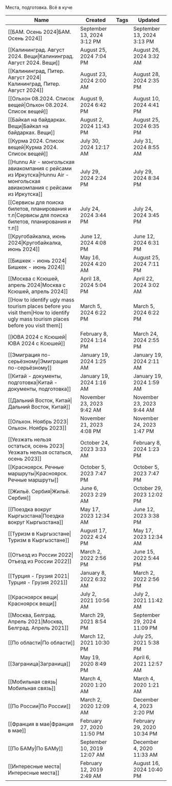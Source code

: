 Места, подготовка. Всё в куче

|Name|Created|Tags|Updated|
|---|---|---|---|
|[[БАМ. Осень 2024\|БАМ. Осень 2024]]|September 13, 2024 3:12 PM||September 13, 2024 3:13 PM|
|[[Калининград. Август 2024. Вещи\|Калининград. Август 2024. Вещи]]|August 25, 2024 7:04 PM||August 26, 2024 3:32 AM|
|[[Калининград, Питер. Август 2024\|Калининград, Питер. Август 2024]]|August 23, 2024 2:00 AM||August 28, 2024 2:35 PM|
|[[Ольхон 08.2024. Список вещей\|Ольхон 08.2024. Список вещей]]|August 9, 2024 6:42 PM||August 10, 2024 4:41 PM|
|[[Байкал на байдарках. Вещи\|Байкал на байдарках. Вещи]]|August 2, 2024 11:43 PM||August 25, 2024 6:35 PM|
|[[Курма 2024. Список вещей\|Курма 2024. Список вещей]]|July 30, 2024 12:17 AM||July 31, 2024 8:55 AM|
|[[Hunnu Air - монгольская авиакомпания с рейсами из Иркутска\|Hunnu Air - монгольская авиакомпания с рейсами из Иркутска]]|July 29, 2024 2:24 PM||July 29, 2024 8:34 PM|
|[[Сервисы для поиска билетов, планирования и т.п\|Сервисы для поиска билетов, планирования и т.п]]|July 24, 2024 3:44 PM||July 24, 2024 3:45 PM|
|[[Кругобайкалка, июнь 2024\|Кругобайкалка, июнь 2024]]|June 12, 2024 4:08 PM||June 12, 2024 6:31 PM|
|[[Бишкек - июнь 2024\|Бишкек - июнь 2024]]|May 16, 2024 4:20 AM||August 25, 2024 7:11 PM|
|[[Москва с Ксюшей, апрель 2024\|Москва с Ксюшей, апрель 2024]]|April 18, 2024 5:04 PM||April 22, 2024 3:02 AM|
|[[How to identify ugly mass tourism places before you visit them\|How to identify ugly mass tourism places before you visit them]]|March 5, 2024 6:22 PM||March 5, 2024 6:22 PM|
|[[ЮВА 2024 с Ксюшей\|ЮВА 2024 с Ксюшей]]|February 8, 2024 1:14 PM||March 24, 2024 2:55 PM|
|[[Эмиграция по-серьёзному\|Эмиграция по-серьёзному]]|January 19, 2024 1:25 AM||January 19, 2024 2:11 AM|
|[[Китай - документы, подготовка\|Китай - документы, подготовка]]|January 19, 2024 1:16 AM||January 19, 2024 1:59 AM|
|[[Дальний Восток, Китай\|Дальний Восток, Китай]]|November 23, 2023 9:42 AM||November 23, 2023 9:44 AM|
|[[Ольхон. Ноябрь 2023\|Ольхон. Ноябрь 2023]]|November 21, 2023 4:08 PM||November 24, 2023 1:47 PM|
|[[Уезжать нельзя остаться, осень 2023\|Уезжать нельзя остаться, осень 2023]]|October 24, 2023 3:33 AM||February 8, 2024 1:23 PM|
|[[Красноярск. Речные маршруты\|Красноярск. Речные маршруты]]|October 5, 2023 7:47 PM||October 5, 2023 7:47 PM|
|[[Жильё. Сербия\|Жильё. Сербия]]|June 6, 2023 2:29 AM||October 29, 2023 12:02 PM|
|[[Поездка вокруг Кыргызстана\|Поездка вокруг Кыргызстана]]|May 17, 2023 12:34 AM||June 12, 2023 3:38 PM|
|[[Туризм в Кыргызстане\|Туризм в Кыргызстане]]|August 17, 2022 4:24 PM||May 17, 2023 12:34 AM|
|[[Отъезд из России 2022\|Отъезд из России 2022]]|March 2, 2022 2:56 PM||June 15, 2022 5:44 PM|
|[[Турция - Грузия 2021\|Турция - Грузия 2021]]|January 8, 2022 6:32 AM||March 2, 2022 2:56 PM|
|[[Красноярск вещи\|Красноярск вещи]]|July 2, 2021 10:56 AM||July 2, 2021 11:42 AM|
|[[Москва, Белград. Апрель 2021\|Москва, Белград. Апрель 2021]]|March 29, 2021 8:54 PM||September 29, 2024 11:09 PM|
|[[По области\|По области]]|March 12, 2021 10:30 PM||July 25, 2021 5:38 PM|
|[[Заграница\|Заграница]]|May 19, 2020 8:49 PM||April 6, 2021 12:57 AM|
|[[Мобильная связь\|Мобильная связь]]|March 4, 2020 1:20 AM||March 4, 2020 1:21 AM|
|[[По России\|По России]]|March 2, 2020 12:09 AM||December 4, 2023 2:20 PM|
|[[Франция в мае\|Франция в мае]]|February 27, 2020 11:50 PM||February 29, 2020 10:34 PM|
|[[По БАМу\|По БАМу]]|September 10, 2019 12:07 AM||December 4, 2020 11:33 AM|
|[[Интересные места\|Интересные места]]|February 12, 2019 2:49 AM||August 16, 2024 10:40 PM|